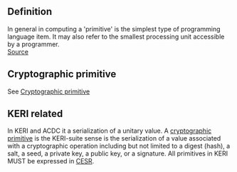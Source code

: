 ## Definition
In general in computing a 'primitive' is the simplest type of programming language item. It may also refer to the smallest processing unit accessible by a programmer.\
[Source](https://www.techopedia.com/definition/3860/primitive)

## Cryptographic primitive
See [Cryptographic primitive](term_cryptographic-primitive)

## KERI related
In KERI and ACDC it a serialization of a unitary value. A [cryptographic primitive](term_cryptographic-primitive) is the KERI-suite sense is the serialization of a value associated with a cryptographic operation including but not limited to a digest (hash), a salt, a seed, a private key, a public key, or a signature. All primitives in KERI MUST be expressed in [CESR](term_composable-event-streaming-representation-(CESR)).